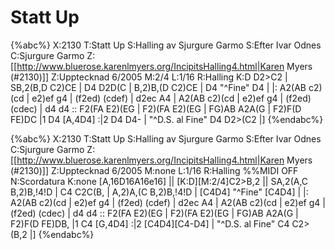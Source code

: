# Statt Up

{%abc%}
X:2130
T:Statt Up
S:Halling av Sjurgure Garmo
S:Efter Ivar Odnes
C:Sjurgure Garmo
Z:[[http://www.bluerose.karenlmyers.org/IncipitsHalling4.html|Karen Myers (#2130)]]
Z:Upptecknad 6/2005
M:2/4
L:1/16
R:Halling
K:D
D2>C2 | SB,2(B,D C2)CE | D4 D2D(C | B,2)B,(D C2)CE | D4 "^Fine" D4  |
|: A2(AB c2)(cd | e2)ef g4 | (f2ed) (cdef) | d2ec A4 | A2(AB c2)(cd | e2)ef g4 |
(f2ed) (cdec) | d4 d4 :: F2(FA E2)(EG | F2)(FA E2)(EG |
FG)AB A2A(G | F2)F(D FE)DC |1 D4 [A,4D4] :|2 D4 D4- | "^D.S. al Fine" D4 D2>(C2 |]
{%endabc%}

{%abc%}
X:2130
T:Statt Up
S:Halling av Sjurgure Garmo
S:Efter Ivar Odnes
C:Sjurgure Garmo
Z:[[http://www.bluerose.karenlmyers.org/IncipitsHalling4.html|Karen Myers (#2130)]]
Z:Upptecknad 6/2005
M:none
L:1/16
R:Halling
%%MIDI OFF
N:Scordatura
K:none
[A,16D16A16e16] || [K:D][M:2/4]C2>B,2 || SA,2(A,C B,2)B,!4!D | C4 C2C(B, | A,2)A,(C B,2)B,!4!D | [C4D4] "^Fine" [C4D4] |
|: A2(AB c2)(cd | e2)ef g4 | (f2ed) (cdef) | d2ec A4 | A2(AB c2)(cd | e2)ef g4 |
(f2ed) (cdec) | d4 d4 :: F2(FA E2)(EG | F2)(FA E2)(EG |
FG)AB A2A(G | F2)F(D FE)DB, |1 C4 [G,4D4] :|2 [C4D4][C4-D4] | "^D.S. al Fine" C4 C2>(B,2 |]
{%endabc%}
